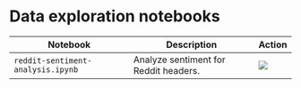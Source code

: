 # Data exploration notebooks

| Notebook | Description | Action |
|----------|-------------|--------|
| `reddit-sentiment-analysis.ipynb` | Analyze sentiment for Reddit headers. | <a href="https://notebooks.azure.com/dend/projects/reddit-sentiment-analysis">    <img src="https://notebooks.azure.com/launch.svg" /></a> |
